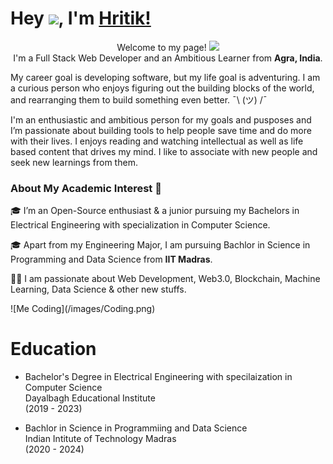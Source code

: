 # Hey <img src="https://github.com/TheDudeThatCode/TheDudeThatCode/blob/master/Assets/Hi.gif" width="29px">, I'm [Hritik!](https://Hritik-Shyam-Gupta.github.io)
<p align="center">Welcome to my page! <img src="https://emojis.slackmojis.com/emojis/images/1531849430/4246/blob-sunglasses.gif?1531849430" width="30"/> </br> I'm a  Full Stack Web Developer and an Ambitious Learner from <b>Agra, India</b>.</p>

<p>
    My career goal is developing software, but my life goal is adventuring. I am a curious person who enjoys figuring out the building blocks of the world, and rearranging them to build something even better. ¯\ (ツ) /¯

I'm an enthusiastic and ambitious person for my goals and pusposes and I’m passionate about building tools to help people save time and do more with their lives. I enjoys reading and watching intellectual as well as life based content that drives my mind. I like to associate with new people and seek new learnings from them.

</p>

### About My Academic Interest 🚀
🎓 I’m an Open-Source enthusiast & a junior pursuing my Bachelors in Electrical Engineering with specialization in Computer Science. </br>

🎓 Apart from my Engineering Major, I am pursuing Bachlor in Science in Programming and Data Science from **IIT Madras**. </br>

👨‍💻  I am passionate about Web Development, Web3.0, Blockchain, Machine Learning, Data Science & other new stuffs.</br>

<p align="centre">
  ![Me Coding](/images/Coding.png)
</p>

Education 
===============
- Bachelor's Degree in Electrical Engineering with specilaization in Computer Science </br>
Dayalbagh Educational Institute </br> (2019 - 2023)


- Bachlor in Science in Programmiing and Data Science </br>
Indian Intitute of Technology Madras </br> (2020 - 2024)
